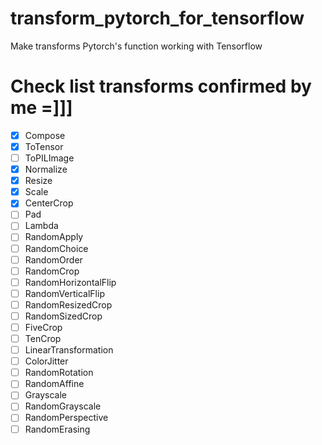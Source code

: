 # transform_pytorch_for_tensorflow
Make transforms Pytorch's function working with Tensorflow

# Check list transforms confirmed by me =]]]
- [x] Compose
- [x] ToTensor
- [ ] ToPILImage
- [x] Normalize
- [x] Resize
- [x] Scale
- [x] CenterCrop
- [ ] Pad
- [ ] Lambda
- [ ] RandomApply
- [ ] RandomChoice
- [ ] RandomOrder
- [ ] RandomCrop
- [ ] RandomHorizontalFlip
- [ ] RandomVerticalFlip
- [ ] RandomResizedCrop
- [ ] RandomSizedCrop
- [ ] FiveCrop
- [ ] TenCrop
- [ ] LinearTransformation
- [ ] ColorJitter
- [ ] RandomRotation
- [ ] RandomAffine
- [ ] Grayscale
- [ ] RandomGrayscale
- [ ] RandomPerspective
- [ ] RandomErasing
